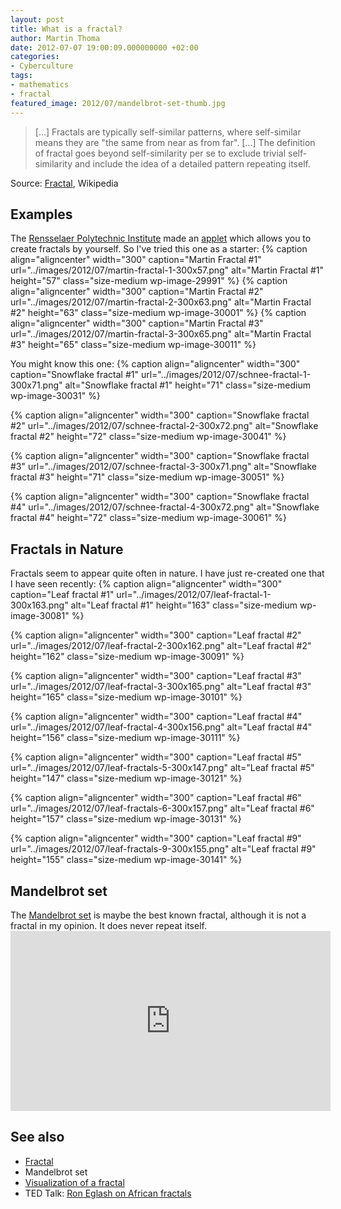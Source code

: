 ```yaml
---
layout: post
title: What is a fractal?
author: Martin Thoma
date: 2012-07-07 19:00:09.000000000 +02:00
categories:
- Cyberculture
tags:
- mathematics
- fractal
featured_image: 2012/07/mandelbrot-set-thumb.jpg
---
```

<blockquote>[...] Fractals are typically self-similar patterns, where self-similar means they are "the same from near as from far". [...] The definition of fractal goes beyond self-similarity per se to exclude trivial self-similarity and include the idea of a detailed pattern repeating itself.</blockquote>
Source: <a href="http://en.wikipedia.org/wiki/Fractal">Fractal</a>, Wikipedia

<h2>Examples</h2>
The <a href="http://en.wikipedia.org/wiki/Rensselaer_Polytechnic_Institute">Rensselaer Polytechnic Institute</a> made an <a href="http://www.ccd.rpi.edu/eglash/temp/CS%20RPI/Chapter%201.2.html">applet</a> which allows you to create fractals by yourself.
So I've tried this one as a starter:
{% caption align="aligncenter" width="300" caption="Martin Fractal #1" url="../images/2012/07/martin-fractal-1-300x57.png" alt="Martin Fractal #1"  height="57" class="size-medium wp-image-29991" %}
{% caption align="aligncenter" width="300" caption="Martin Fractal #2" url="../images/2012/07/martin-fractal-2-300x63.png" alt="Martin Fractal #2"  height="63" class="size-medium wp-image-30001" %}
{% caption align="aligncenter" width="300" caption="Martin Fractal #3" url="../images/2012/07/martin-fractal-3-300x65.png" alt="Martin Fractal #3"  height="65" class="size-medium wp-image-30011" %}

You might know this one:
{% caption align="aligncenter" width="300" caption="Snowflake fractal #1" url="../images/2012/07/schnee-fractal-1-300x71.png" alt="Snowflake fractal #1"  height="71" class="size-medium wp-image-30031" %}

{% caption align="aligncenter" width="300" caption="Snowflake fractal #2" url="../images/2012/07/schnee-fractal-2-300x72.png" alt="Snowflake fractal #2"  height="72" class="size-medium wp-image-30041" %}

{% caption align="aligncenter" width="300" caption="Snowflake fractal #3" url="../images/2012/07/schnee-fractal-3-300x71.png" alt="Snowflake fractal #3"  height="71" class="size-medium wp-image-30051" %}

{% caption align="aligncenter" width="300" caption="Snowflake fractal #4" url="../images/2012/07/schnee-fractal-4-300x72.png" alt="Snowflake fractal #4"  height="72" class="size-medium wp-image-30061" %}

<h2>Fractals in Nature</h2>
Fractals seem to appear quite often in nature. I have just re-created one that I have seen recently:
{% caption align="aligncenter" width="300" caption="Leaf fractal #1" url="../images/2012/07/leaf-fractal-1-300x163.png" alt="Leaf fractal #1"  height="163" class="size-medium wp-image-30081" %}

{% caption align="aligncenter" width="300" caption="Leaf fractal #2" url="../images/2012/07/leaf-fractal-2-300x162.png" alt="Leaf fractal #2"  height="162" class="size-medium wp-image-30091" %}

{% caption align="aligncenter" width="300" caption="Leaf fractal #3" url="../images/2012/07/leaf-fractal-3-300x165.png" alt="Leaf fractal #3"  height="165" class="size-medium wp-image-30101" %}

{% caption align="aligncenter" width="300" caption="Leaf fractal #4" url="../images/2012/07/leaf-fractal-4-300x156.png" alt="Leaf fractal #4"  height="156" class="size-medium wp-image-30111" %}

{% caption align="aligncenter" width="300" caption="Leaf fractal #5" url="../images/2012/07/leaf-fractals-5-300x147.png" alt="Leaf fractal #5"  height="147" class="size-medium wp-image-30121" %}

{% caption align="aligncenter" width="300" caption="Leaf fractal #6" url="../images/2012/07/leaf-fractals-6-300x157.png" alt="Leaf fractal #6"  height="157" class="size-medium wp-image-30131" %}

{% caption align="aligncenter" width="300" caption="Leaf fractal #9" url="../images/2012/07/leaf-fractals-9-300x155.png" alt="Leaf fractal #9"  height="155" class="size-medium wp-image-30141" %}


<h2>Mandelbrot set</h2>
The <a href="http://en.wikipedia.org/wiki/Mandelbrot_set">Mandelbrot set</a> is maybe the best known fractal, although it is not a fractal in my opinion. It does never repeat itself.

<iframe width="512" height="288" src="http://www.youtube.com/embed/1o5FMTHkLQg" frameborder="0" allowfullscreen></iframe>

<h2>See also</h2>
<ul>
  <li><a href="http://en.wikipedia.org/wiki/Fractal">Fractal</a></li>
  <li>Mandelbrot set</li>
  <li><a href="http://www.acm.uiuc.edu/~troys2/tutorials/FractalTreeReel2.swf">Visualization of a fractal</a></li>
  <li>TED Talk: <a href="http://www.ted.com/talks/lang/en/ron_eglash_on_african_fractals.html">Ron Eglash on African fractals</a></li>
</ul>
